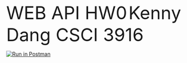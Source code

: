 <font size ="50"> WEB API HW0</font>
<font size ="30"> Kenny Dang CSCI 3916 </font>

[![Run in Postman](https://run.pstmn.io/button.svg)](https://app.getpostman.com/run-collection/2b625d16664db17d5798?action=collection%2Fimport)
